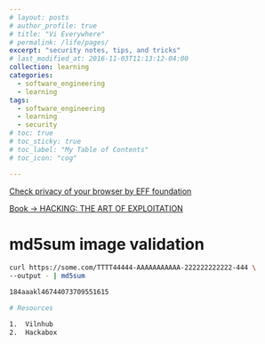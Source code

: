 ```yaml
---
# layout: posts
# author_profile: true
# title: "Vi Everywhere"
# permalink: /life/pages/
excerpt: "security notes, tips, and tricks"
# last_modified_at: 2016-11-03T11:13:12-04:00
collection: learning
categories:
  - software_engineering
  - learning
tags:
  - software_engineering
  - learning
  - security
# toc: true
# toc_sticky: true
# toc_label: "My Table of Contents"
# toc_icon: "cog"

---
```


[Check privacy of your browser by EFF foundation](https://coveryourtracks.eff.org/)

[Book -> HACKING: THE ART OF EXPLOITATION](https://repo.zenk-security.com/Magazine%20E-book/Hacking-%20The%20Art%20of%20Exploitation%20(2nd%20ed.%202008)%20-%20Erickson.pdf)

# md5sum image validation

```zsh
curl https://some.com/TTTT44444-AAAAAAAAAAA-222222222222-444 \
--output - | md5sum 
```
```bash
184aaakl46744073709551615

# Resources

1.  Vilnhub
2.  Hackabox


